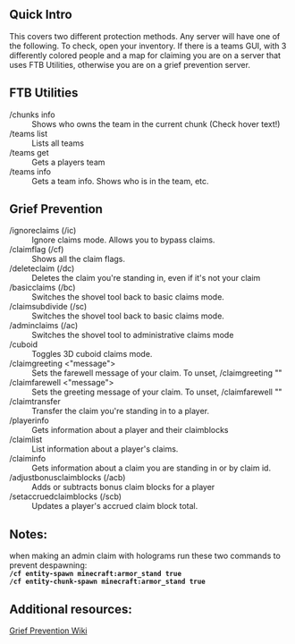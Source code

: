 ## Quick Intro
This covers two different protection methods. Any server will have one of the following. To check, open your inventory. If there is a teams GUI, with 3 differently colored people and a map for claiming you are on a server that uses FTB Utilities, otherwise you are on a grief prevention server.
## FTB Utilities
<dl>
<dt> /chunks info </dt>
<dd> Shows who owns the team in the current chunk (Check hover text!) </dd>
<dt> /teams list </dt>
<dd> Lists all teams </dd>
<dt> /teams get </dt>
<dd> Gets a players team </dd>
<dt> /teams info </dt>
<dd> Gets a team info. Shows who is in the team, etc. </dd>
</dl>

## Grief Prevention
<dl>
<dt> /ignoreclaims (/ic)</dt>
<dd> Ignore claims mode. Allows you to bypass claims. </dd>
<dt> /claimflag (/cf) </dt>
<dd> Shows all the claim flags. </dd>
<dt> /deleteclaim (/dc) </dt>
<dd> Deletes the claim you're standing in, even if it's not your claim </dd>
<dt> /basicclaims (/bc) </dt>
<dd> Switches the shovel tool back to basic claims mode. </dd>
<dt> /claimsubdivide (/sc) </dt>
<dd> Switches the shovel tool back to basic claims mode. </dd>
<dt> /adminclaims (/ac) </dt>
<dd> Switches the shovel tool to administrative claims mode </dd>
<dt> /cuboid </dt>
<dd> Toggles 3D cuboid claims mode. </dd>
<dt> /claimgreeting <"message"> </dt>
<dd> Sets the farewell message of your claim. To unset, /claimgreeting ""</dd>
<dt> /claimfarewell <"message"> </dt>
<dd> Sets the greeting message of your claim. To unset, /claimfarewell "" </dd>
<dt> /claimtransfer <player> </dt>
<dd> Transfer the claim you're standing in to a player. </dd>
<dt> /playerinfo <player> </dt>
<dd> Gets information about a player and their claimblocks </dd>
<dt> /claimlist <player> </dt>
<dd> List information about a player's claims. </dd>
<dt> /claiminfo </dt>
<dd> Gets information about a claim you are standing in or by claim id. </dd>
<dt> /adjustbonusclaimblocks <player> <amount> (/acb) </dt>
<dd> Adds or subtracts bonus claim blocks for a player
<dt> /setaccruedclaimblocks <player> <amount> (/scb) </dt>
<dd> Updates a player's accrued claim block total. </dd>
</dl>

## Notes:
when making an admin claim with holograms run these two commands to prevent despawning: <br>
**`/cf entity-spawn minecraft:armor_stand true`** <br>
**`/cf entity-chunk-spawn minecraft:armor_stand true`**

## Additional resources:
[Grief Prevention Wiki](https://github.com/MinecraftPortCentral/GriefPrevention/wiki/Commands#adjustbonusclaimblocks-player-amount-world)